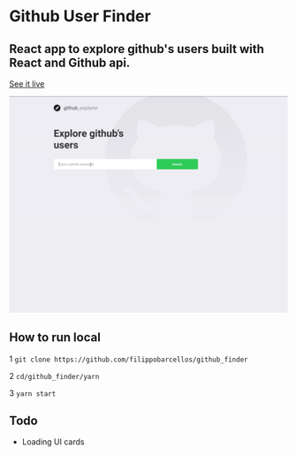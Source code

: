 # Github User Finder

## React app to explore github's users built with React and Github api.

[See it live](https://github-finder-react-context-api.netlify.com/)

![home](./github_explorer.gif)

## How to run local

1 `git clone https://github.com/filippobarcellos/github_finder`

2 `cd/github_finder/yarn`

3 `yarn start`

## Todo

- Loading UI cards
